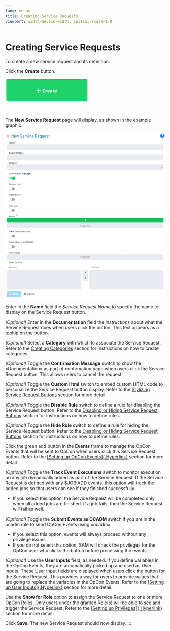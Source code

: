 ```yaml
---
lang: en-us
title: Creating Service Requests
viewport: width=device-width, initial-scale=1.0
---
```


#  Creating Service Requests

To create a new service request and its definition:

Click the **Create** button.

![Create button](../../../Resources/Images/SM/Creating-Service-Requests.png "Create button")

 

The **New Service Request** page will display, as shown in the example
graphic.

![New Service Request Screen](../../../Resources/Images/SM/Creating-Service-Requests_2.png "New Service Request Screen")

Enter in the **Name** field the *Service Request Name* to specify the
name to display on the Service Request button.

*(Optional)* Enter in the **Documentation** field the
*instructions* about what the Service Request does when users click the
button. This text appears as a tooltip on the button.

*(Optional)* Select a **Category** with which to
associate the Service Request. Refer to the [Creating Categories](Creating-Categories.md) section for instructions on how
to create categories.

*(Optional)* Toggle the **Confirmation Message** switch
to show the «Documentation» as part of confirmation page when users
click the Service Request button. This allows users to cancel the
request.

*(Optional)* Toggle the **Custom Html** switch to embed
custom HTML code to personalize the Service Request button
display. Refer to the [Stylizing Service Request Buttons](Stylizing-Service-Requests.md#_Setting_Up_OpCon) section
for more detail.

*(Optional)* Toggle the **Disable Rule** switch to
define a rule for disabling the Service Request button. Refer to the
[Disabling or Hiding Service Request Buttons](Disabling_Hiding-Service-Requests.md) section for
instructions on how to define rules.

*(Optional)* Toggle the **Hide Rule** switch to define a
rule for hiding the Service Request button. Refer to the [Disabling or Hiding Service Request
Buttons](Disabling_Hiding-Service-Requests.md) section for
instructions on how to define rules.

Click the green add button in the **Events** frame to manage the
OpCon Events that will be sent to
OpCon when users click this Service Request
button. Refer to the [[Setting up OpCon Events]{.Hyperlink}](Setting-up-OpCon-Events.md#_Setting_Up_OpCon)
section for more detail.

*(Optional)* Toggle the **Track Event Executions**
switch to monitor execution on any job dynamically added as part of the
Service Request. If the Service Request is defined with any \$JOB:ADD
events, this option will track the added jobs so that users can see if
they finished successfully.

-   If you select this option, the Service Request will be completed
    only when all added jobs are finished. If a job fails, then the
    Service Request will fail as well.

*(Optional)* Toggle the **Submit Events as OCADM**
switch if you are in the ocadm role to send
OpCon Events using «ocadm».

-   If you select this option, events will always proceed without any
    privilege issues. 
-   If you do not select this option, SAM will check the privileges for
    the OpCon user who clicks the button
    before processing the events.

*(Optional)* Use the **User Inputs** field, as needed.
If you define variables in the OpCon Events,
they are automatically picked up and used as User Inputs. These User
Input fields are displayed when users click the button for the Service
Request. This provides a way for users to provide values that are going
to replace the variables in the OpCon Events.
Refer to the [[Setting up User Inputs]{.Hyperlink}](Setting-up-User-Inputs.md#_Setting_Up_User)
section for more detail.

Use the **Show for Role** option to assign the Service Request to one or
more OpCon Roles. Only users under the
granted Role(s) will be able to see and trigger the Service Request.
Refer to the [[Setting up Privileges]{.Hyperlink}](Setting-up-Privileges.md#_Setting_Up_Privileges)
section for more detail.

Click **Save**. The new Service Request should now display.
:::

 

